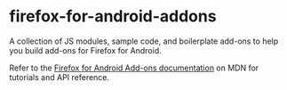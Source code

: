 firefox-for-android-addons
==========================

A collection of JS modules, sample code, and boilerplate add-ons to help you build add-ons for Firefox for Android.

Refer to the [Firefox for Android Add-ons documentation](https://developer.mozilla.org/en-US/Add-ons/Firefox_for_Android) on MDN for tutorials and API reference.
